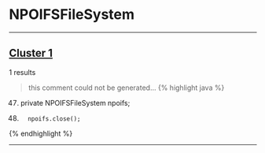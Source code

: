 # NPOIFSFileSystem

***

## [Cluster 1](./1)
1 results
> this comment could not be generated...
{% highlight java %}
47. private NPOIFSFileSystem npoifs;
97.       npoifs.close();
{% endhighlight %}

***

